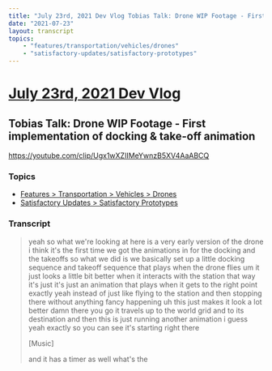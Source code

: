 ```yaml
---
title: "July 23rd, 2021 Dev Vlog Tobias Talk: Drone WIP Footage - First implementation of docking & take-off animation"
date: "2021-07-23"
layout: transcript
topics:
    - "features/transportation/vehicles/drones"
    - "satisfactory-updates/satisfactory-prototypes"
---
```

# [July 23rd, 2021 Dev Vlog](../2021-07-23.md)
## Tobias Talk: Drone WIP Footage - First implementation of docking & take-off animation
https://youtube.com/clip/Ugx1wXZIIMeYwnzB5XV4AaABCQ

### Topics
* [Features > Transportation > Vehicles > Drones](../topics/features/transportation/vehicles/drones.md)
* [Satisfactory Updates > Satisfactory Prototypes](../topics/satisfactory-updates/satisfactory-prototypes.md)

### Transcript

> yeah so what we're looking at here is a very early version of the drone i think it's the first time we got the animations in for the docking and the takeoffs so what we did is we basically set up a little docking sequence and takeoff sequence that plays when the drone flies um it just looks a little bit better when it interacts with the station that way it's just it's just an animation that plays when it gets to the right point exactly yeah instead of just like flying to the station and then stopping there without anything fancy happening uh this just makes it look a lot better damn there you go it travels up to the world grid and to its destination and then this is just running another animation i guess yeah exactly so you can see it's starting right there
>
> [Music]
>
> and it has a timer as well what's the
